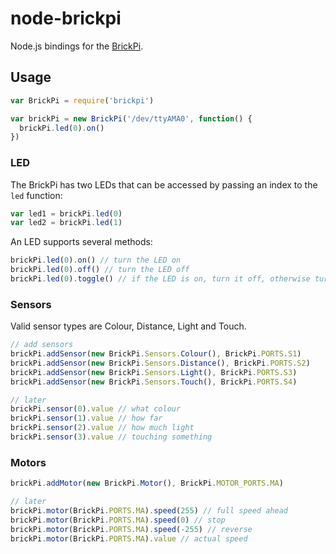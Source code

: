 # node-brickpi

Node.js bindings for the [BrickPi](http://www.dexterindustries.com/BrickPi).

## Usage

```javascript
var BrickPi = require('brickpi')

var brickPi = new BrickPi('/dev/ttyAMA0', function() {
  brickPi.led(0).on()
})
```

### LED

The BrickPi has two LEDs that can be accessed by passing an index to the `led` function:

```javascript
var led1 = brickPi.led(0)
var led2 = brickPi.led(1)
```

An LED supports several methods:

```javascript
brickPi.led(0).on() // turn the LED on
brickPi.led(0).off() // turn the LED off
brickPi.led(0).toggle() // if the LED is on, turn it off, otherwise turn it on
```

### Sensors

Valid sensor types are Colour, Distance, Light and Touch. 

```javascript
// add sensors
brickPi.addSensor(new BrickPi.Sensors.Colour(), BrickPi.PORTS.S1)
brickPi.addSensor(new BrickPi.Sensors.Distance(), BrickPi.PORTS.S2)
brickPi.addSensor(new BrickPi.Sensors.Light(), BrickPi.PORTS.S3)
brickPi.addSensor(new BrickPi.Sensors.Touch(), BrickPi.PORTS.S4)

// later
brickPi.sensor(0).value // what colour
brickPi.sensor(1).value // how far
brickPi.sensor(2).value // how much light
brickPi.sensor(3).value // touching something
```

### Motors

```javascript
brickPi.addMotor(new BrickPi.Motor(), BrickPi.MOTOR_PORTS.MA)

// later
brickPi.motor(BrickPi.PORTS.MA).speed(255) // full speed ahead
brickPi.motor(BrickPi.PORTS.MA).speed(0) // stop
brickPi.motor(BrickPi.PORTS.MA).speed(-255) // reverse
brickPi.motor(BrickPi.PORTS.MA).value // actual speed
```
